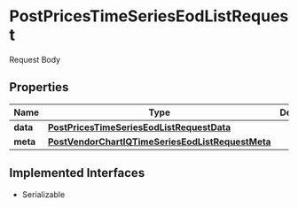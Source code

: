 

# PostPricesTimeSeriesEodListRequest

Request Body

## Properties

Name | Type | Description | Notes
------------ | ------------- | ------------- | -------------
**data** | [**PostPricesTimeSeriesEodListRequestData**](PostPricesTimeSeriesEodListRequestData.md) |  | 
**meta** | [**PostVendorChartIQTimeSeriesEodListRequestMeta**](PostVendorChartIQTimeSeriesEodListRequestMeta.md) |  |  [optional]


## Implemented Interfaces

* Serializable



